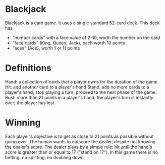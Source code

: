 # Blackjack
Blackjack is a card game. It uses a single standard 52-card deck. This deck has:
* "number cards" with a face value of 2-10, worth the number on the card
* "face cards" (King, Queen, Jack), each worth 10 points
* "aces" (Ace), worth 1 or 11 points


# Definitions
Hand: a collection of cards that a player owns for the duration of the game.
Hit: add another card to a player's hand
Stand: add no more cards to a player's hand; stop playing a turn; proceed to the next phase of the game.
Bust: more than 21 points in a player's hand; the player's turn is instantly over; the player has lost.


# Winning
Each player's objective is to get as close to 21 points as possible without going over.
The human wants to outscore the dealer, despite not knowing the dealer's score.
The dealer plays by a simple rule: hit until the hand's score is greater than or equal to 17 ("stand on 17").
In this game there is no betting, no splitting, no doubling down
